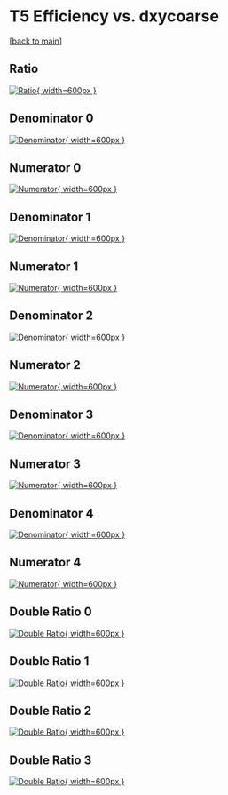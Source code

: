 # T5 Efficiency vs. dxycoarse

[[back to main](./)]



## Ratio

[![Ratio](../mtv/var/T5_base_321_0_eff_dxycoarse.png){ width=600px }](../mtv/var/T5_base_321_0_eff_dxycoarse.pdf)

## Denominator 0

[![Denominator](../mtv/den/T5_base_321_0_eff_dxycoarse_den0.png){ width=600px }](../mtv/den/T5_base_321_0_eff_dxycoarse_den0.pdf)

## Numerator 0

[![Numerator](../mtv/num/T5_base_321_0_eff_dxycoarse_num0.png){ width=600px }](../mtv/num/T5_base_321_0_eff_dxycoarse_num0.pdf)

## Denominator 1

[![Denominator](../mtv/den/T5_base_321_0_eff_dxycoarse_den1.png){ width=600px }](../mtv/den/T5_base_321_0_eff_dxycoarse_den1.pdf)

## Numerator 1

[![Numerator](../mtv/num/T5_base_321_0_eff_dxycoarse_num1.png){ width=600px }](../mtv/num/T5_base_321_0_eff_dxycoarse_num1.pdf)

## Denominator 2

[![Denominator](../mtv/den/T5_base_321_0_eff_dxycoarse_den2.png){ width=600px }](../mtv/den/T5_base_321_0_eff_dxycoarse_den2.pdf)

## Numerator 2

[![Numerator](../mtv/num/T5_base_321_0_eff_dxycoarse_num2.png){ width=600px }](../mtv/num/T5_base_321_0_eff_dxycoarse_num2.pdf)

## Denominator 3

[![Denominator](../mtv/den/T5_base_321_0_eff_dxycoarse_den3.png){ width=600px }](../mtv/den/T5_base_321_0_eff_dxycoarse_den3.pdf)

## Numerator 3

[![Numerator](../mtv/num/T5_base_321_0_eff_dxycoarse_num3.png){ width=600px }](../mtv/num/T5_base_321_0_eff_dxycoarse_num3.pdf)

## Denominator 4

[![Denominator](../mtv/den/T5_base_321_0_eff_dxycoarse_den4.png){ width=600px }](../mtv/den/T5_base_321_0_eff_dxycoarse_den4.pdf)

## Numerator 4

[![Numerator](../mtv/num/T5_base_321_0_eff_dxycoarse_num4.png){ width=600px }](../mtv/num/T5_base_321_0_eff_dxycoarse_num4.pdf)

## Double Ratio 0

[![Double Ratio](../mtv/ratio/T5_base_321_0_eff_dxycoarse_ratio0.png){ width=600px }](../mtv/ratio/T5_base_321_0_eff_dxycoarse_ratio0.pdf)

## Double Ratio 1

[![Double Ratio](../mtv/ratio/T5_base_321_0_eff_dxycoarse_ratio1.png){ width=600px }](../mtv/ratio/T5_base_321_0_eff_dxycoarse_ratio1.pdf)

## Double Ratio 2

[![Double Ratio](../mtv/ratio/T5_base_321_0_eff_dxycoarse_ratio2.png){ width=600px }](../mtv/ratio/T5_base_321_0_eff_dxycoarse_ratio2.pdf)

## Double Ratio 3

[![Double Ratio](../mtv/ratio/T5_base_321_0_eff_dxycoarse_ratio3.png){ width=600px }](../mtv/ratio/T5_base_321_0_eff_dxycoarse_ratio3.pdf)

